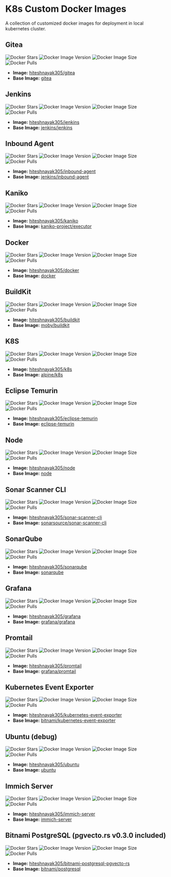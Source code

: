 # K8s Custom Docker Images

A collection of customized docker images for deployment in local kubernetes cluster.

## Gitea

![Docker Stars](https://img.shields.io/docker/stars/hiteshnayak305/gitea)
![Docker Image Version](https://img.shields.io/docker/v/hiteshnayak305/gitea)
![Docker Image Size](https://img.shields.io/docker/image-size/hiteshnayak305/gitea)
![Docker Pulls](https://img.shields.io/docker/pulls/hiteshnayak305/gitea)

- **Image:** [hiteshnayak305/gitea](https://hub.docker.com/r/hiteshnayak305/gitea)
- **Base Image:** [gitea](https://docker.gitea.com/gitea)

## Jenkins

![Docker Stars](https://img.shields.io/docker/stars/hiteshnayak305/jenkins)
![Docker Image Version](https://img.shields.io/docker/v/hiteshnayak305/jenkins)
![Docker Image Size](https://img.shields.io/docker/image-size/hiteshnayak305/jenkins)
![Docker Pulls](https://img.shields.io/docker/pulls/hiteshnayak305/jenkins)

- **Image:** [hiteshnayak305/jenkins](https://hub.docker.com/r/hiteshnayak305/jenkins)
- **Base Image:** [jenkins/jenkins](https://hub.docker.com/r/jenkins/jenkins)

## Inbound Agent

![Docker Stars](https://img.shields.io/docker/stars/hiteshnayak305/inbound-agent)
![Docker Image Version](https://img.shields.io/docker/v/hiteshnayak305/inbound-agent)
![Docker Image Size](https://img.shields.io/docker/image-size/hiteshnayak305/inbound-agent)
![Docker Pulls](https://img.shields.io/docker/pulls/hiteshnayak305/inbound-agent)

- **Image:** [hiteshnayak305/inbound-agent](https://hub.docker.com/r/hiteshnayak305/inbound-agent)
- **Base Image:** [jenkins/inbound-agent](https://hub.docker.com/r/jenkins/inbound-agent)

## Kaniko

![Docker Stars](https://img.shields.io/docker/stars/hiteshnayak305/kaniko)
![Docker Image Version](https://img.shields.io/docker/v/hiteshnayak305/kaniko)
![Docker Image Size](https://img.shields.io/docker/image-size/hiteshnayak305/kaniko)
![Docker Pulls](https://img.shields.io/docker/pulls/hiteshnayak305/kaniko)

- **Image:** [hiteshnayak305/kaniko](https://hub.docker.com/r/hiteshnayak305/kaniko)
- **Base Image:** [kaniko-project/executor](https://gcr.io/kaniko-project/executor)

## Docker

![Docker Stars](https://img.shields.io/docker/stars/hiteshnayak305/docker)
![Docker Image Version](https://img.shields.io/docker/v/hiteshnayak305/docker)
![Docker Image Size](https://img.shields.io/docker/image-size/hiteshnayak305/docker)
![Docker Pulls](https://img.shields.io/docker/pulls/hiteshnayak305/docker)

- **Image:** [hiteshnayak305/docker](https://hub.docker.com/r/hiteshnayak305/docker)
- **Base Image:** [docker](https://hub.docker.com/_/docker)

## BuildKit

![Docker Stars](https://img.shields.io/docker/stars/hiteshnayak305/buildkit)
![Docker Image Version](https://img.shields.io/docker/v/hiteshnayak305/buildkit)
![Docker Image Size](https://img.shields.io/docker/image-size/hiteshnayak305/buildkit)
![Docker Pulls](https://img.shields.io/docker/pulls/hiteshnayak305/buildkit)

- **Image:** [hiteshnayak305/buildkit](https://hub.docker.com/r/hiteshnayak305/buildkit)
- **Base Image:** [moby/buildkit](https://hub.docker.com/r/moby/buildkit)

## K8S

![Docker Stars](https://img.shields.io/docker/stars/hiteshnayak305/k8s)
![Docker Image Version](https://img.shields.io/docker/v/hiteshnayak305/k8s)
![Docker Image Size](https://img.shields.io/docker/image-size/hiteshnayak305/k8s)
![Docker Pulls](https://img.shields.io/docker/pulls/hiteshnayak305/k8s)

- **Image:** [hiteshnayak305/k8s](https://hub.docker.com/r/hiteshnayak305/k8s)
- **Base Image:** [alpine/k8s](https://hub.docker.com/r/alpine/k8s)

## Eclipse Temurin

![Docker Stars](https://img.shields.io/docker/stars/hiteshnayak305/eclipse-temurin)
![Docker Image Version](https://img.shields.io/docker/v/hiteshnayak305/eclipse-temurin)
![Docker Image Size](https://img.shields.io/docker/image-size/hiteshnayak305/eclipse-temurin)
![Docker Pulls](https://img.shields.io/docker/pulls/hiteshnayak305/eclipse-temurin)

- **Image:** [hiteshnayak305/eclipse-temurin](https://hub.docker.com/r/hiteshnayak305/eclipse-temurin)
- **Base Image:** [eclipse-temurin](https://hub.docker.com/_/eclipse-temurin)

## Node

![Docker Stars](https://img.shields.io/docker/stars/hiteshnayak305/node)
![Docker Image Version](https://img.shields.io/docker/v/hiteshnayak305/node)
![Docker Image Size](https://img.shields.io/docker/image-size/hiteshnayak305/node)
![Docker Pulls](https://img.shields.io/docker/pulls/hiteshnayak305/node)

- **Image:** [hiteshnayak305/node](https://hub.docker.com/r/hiteshnayak305/node)
- **Base Image:** [node](https://hub.docker.com/_/node)

## Sonar Scanner CLI

![Docker Stars](https://img.shields.io/docker/stars/hiteshnayak305/sonar-scanner-cli)
![Docker Image Version](https://img.shields.io/docker/v/hiteshnayak305/sonar-scanner-cli)
![Docker Image Size](https://img.shields.io/docker/image-size/hiteshnayak305/sonar-scanner-cli)
![Docker Pulls](https://img.shields.io/docker/pulls/hiteshnayak305/sonar-scanner-cli)

- **Image:** [hiteshnayak305/sonar-scanner-cli](https://hub.docker.com/r/hiteshnayak305/sonar-scanner-cli)
- **Base Image:** [sonarsource/sonar-scanner-cli](https://hub.docker.com/r/sonarsource/sonar-scanner-cli)

## SonarQube

![Docker Stars](https://img.shields.io/docker/stars/hiteshnayak305/sonarqube)
![Docker Image Version](https://img.shields.io/docker/v/hiteshnayak305/sonarqube)
![Docker Image Size](https://img.shields.io/docker/image-size/hiteshnayak305/sonarqube)
![Docker Pulls](https://img.shields.io/docker/pulls/hiteshnayak305/sonarqube)

- **Image:** [hiteshnayak305/sonarqube](https://hub.docker.com/r/hiteshnayak305/sonarqube)
- **Base Image:** [sonarqube](https://hub.docker.com/_/sonarqube)

## Grafana

![Docker Stars](https://img.shields.io/docker/stars/hiteshnayak305/grafana)
![Docker Image Version](https://img.shields.io/docker/v/hiteshnayak305/grafana)
![Docker Image Size](https://img.shields.io/docker/image-size/hiteshnayak305/grafana)
![Docker Pulls](https://img.shields.io/docker/pulls/hiteshnayak305/grafana)

- **Image:** [hiteshnayak305/grafana](https://hub.docker.com/r/hiteshnayak305/grafana)
- **Base Image:** [grafana/grafana](https://hub.docker.com/grafana/grafana)

## Promtail

![Docker Stars](https://img.shields.io/docker/stars/hiteshnayak305/promtail)
![Docker Image Version](https://img.shields.io/docker/v/hiteshnayak305/promtail)
![Docker Image Size](https://img.shields.io/docker/image-size/hiteshnayak305/promtail)
![Docker Pulls](https://img.shields.io/docker/pulls/hiteshnayak305/promtail)

- **Image:** [hiteshnayak305/promtail](https://hub.docker.com/r/hiteshnayak305/promtail)
- **Base Image:** [grafana/promtail](https://hub.docker.com/grafana/promtail)

## Kubernetes Event Exporter

![Docker Stars](https://img.shields.io/docker/stars/hiteshnayak305/kubernetes-event-exporter)
![Docker Image Version](https://img.shields.io/docker/v/hiteshnayak305/kubernetes-event-exporter)
![Docker Image Size](https://img.shields.io/docker/image-size/hiteshnayak305/kubernetes-event-exporter)
![Docker Pulls](https://img.shields.io/docker/pulls/hiteshnayak305/kubernetes-event-exporter)

- **Image:** [hiteshnayak305/kubernetes-event-exporter](https://hub.docker.com/r/hiteshnayak305/kubernetes-event-exporter)
- **Base Image:** [bitnami/kubernetes-event-exporter](https://hub.docker.com/r/bitnami/kubernetes-event-exporter)

## Ubuntu (debug)

![Docker Stars](https://img.shields.io/docker/stars/hiteshnayak305/ubuntu)
![Docker Image Version](https://img.shields.io/docker/v/hiteshnayak305/ubuntu)
![Docker Image Size](https://img.shields.io/docker/image-size/hiteshnayak305/ubuntu)
![Docker Pulls](https://img.shields.io/docker/pulls/hiteshnayak305/ubuntu)

- **Image:** [hiteshnayak305/ubuntu](https://hub.docker.com/r/hiteshnayak305/ubuntu)
- **Base Image:** [ubuntu](https://hub.docker.com/_/ubuntu)

## Immich Server

![Docker Stars](https://img.shields.io/docker/stars/hiteshnayak305/immich-server)
![Docker Image Version](https://img.shields.io/docker/v/hiteshnayak305/immich-server)
![Docker Image Size](https://img.shields.io/docker/image-size/hiteshnayak305/immich-server)
![Docker Pulls](https://img.shields.io/docker/pulls/hiteshnayak305/immich-server)

- **Image:** [hiteshnayak305/immich-server](https://hub.docker.com/r/hiteshnayak305/immich-server)
- **Base Image:** [immich-server](https://github.com/immich-app/immich/pkgs/container/immich-server)

## Bitnami PostgreSQL (pgvecto.rs v0.3.0 included)

![Docker Stars](https://img.shields.io/docker/stars/hiteshnayak305/bitnami-postgresql-pgvecto-rs)
![Docker Image Version](https://img.shields.io/docker/v/hiteshnayak305/bitnami-postgresql-pgvecto-rs)
![Docker Image Size](https://img.shields.io/docker/image-size/hiteshnayak305/bitnami-postgresql-pgvecto-rs)
![Docker Pulls](https://img.shields.io/docker/pulls/hiteshnayak305/bitnami-postgresql-pgvecto-rs)

- **Image:** [hiteshnayak305/bitnami-postgresql-pgvecto-rs](https://hub.docker.com/r/hiteshnayak305/bitnami-postgresql-pgvecto-rs)
- **Base Image:** [bitnami/postgresql](https://hub.docker.com/r/bitnami/postgresql)
